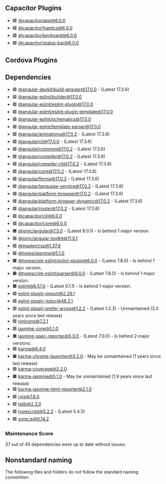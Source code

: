 ## Capacitor Plugins

- 🟩 [@capacitor/app@6.0.0](https://github.com/ionic-team/capacitor-plugins.git)
- 🟩 [@capacitor/haptics@6.0.0](https://github.com/ionic-team/capacitor-plugins.git)
- 🟩 [@capacitor/keyboard@6.0.0](https://github.com/ionic-team/capacitor-plugins.git)
- 🟩 [@capacitor/status-bar@6.0.0](https://github.com/ionic-team/capacitor-plugins.git)
## Cordova Plugins

## Dependencies

- 🟩 [@angular-devkit/build-angular@17.0.0](https://github.com/angular/angular-cli.git) - (Latest 17.3.6)
- 🟩 [@angular-eslint/builder@17.0.0](https://github.com/angular-eslint/angular-eslint.git)
- 🟩 [@angular-eslint/eslint-plugin@17.0.0](https://github.com/angular-eslint/angular-eslint.git)
- 🟩 [@angular-eslint/eslint-plugin-template@17.0.0](https://github.com/angular-eslint/angular-eslint.git)
- 🟩 [@angular-eslint/schematics@17.0.0](https://github.com/angular-eslint/angular-eslint.git)
- 🟩 [@angular-eslint/template-parser@17.0.0](https://github.com/angular-eslint/angular-eslint.git)
- 🟩 [@angular/animations@17.0.2](https://github.com/angular/angular.git) - (Latest 17.3.6)
- 🟩 [@angular/cli@17.0.0](https://github.com/angular/angular-cli.git) - (Latest 17.3.6)
- 🟩 [@angular/common@17.0.2](https://github.com/angular/angular.git) - (Latest 17.3.6)
- 🟩 [@angular/compiler@17.0.2](https://github.com/angular/angular.git) - (Latest 17.3.6)
- 🟩 [@angular/compiler-cli@17.0.2](https://github.com/angular/angular.git) - (Latest 17.3.6)
- 🟩 [@angular/core@17.0.2](https://github.com/angular/angular.git) - (Latest 17.3.6)
- 🟩 [@angular/forms@17.0.2](https://github.com/angular/angular.git) - (Latest 17.3.6)
- 🟩 [@angular/language-service@17.0.2](https://github.com/angular/angular.git) - (Latest 17.3.6)
- 🟩 [@angular/platform-browser@17.0.2](https://github.com/angular/angular.git) - (Latest 17.3.6)
- 🟩 [@angular/platform-browser-dynamic@17.0.2](https://github.com/angular/angular.git) - (Latest 17.3.6)
- 🟩 [@angular/router@17.0.2](https://github.com/angular/angular.git) - (Latest 17.3.6)
- 🟩 [@capacitor/cli@6.0.0](https://github.com/ionic-team/capacitor.git)
- 🟩 [@capacitor/core@6.0.0](https://github.com/ionic-team/capacitor.git)
- 🟧 [@ionic/angular@7.5.0](https://github.com/ionic-team/ionic-framework.git) - (Latest 8.0.1) - Is behind 1 major version.
- 🟩 [@ionic/angular-toolkit@11.0.1](https://github.com/ionic-team/angular-toolkit.git)
- 🟩 [@master/css@1.37.8](https://github.com/master-co/css.git)
- 🟩 [@types/jasmine@5.1.0](https://github.com/DefinitelyTyped/DefinitelyTyped.git)
- 🟧 [@typescript-eslint/eslint-plugin@6.0.0](https://github.com/typescript-eslint/typescript-eslint.git) - (Latest 7.8.0) - Is behind 1 major version.
- 🟧 [@typescript-eslint/parser@6.0.0](https://github.com/typescript-eslint/typescript-eslint.git) - (Latest 7.8.0) - Is behind 1 major version.
- 🟧 [eslint@8.57.0](https://github.com/eslint/eslint.git) - (Latest 9.1.1) - Is behind 1 major version.
- 🟩 [eslint-plugin-import@2.29.1](https://github.com/import-js/eslint-plugin-import.git)
- 🟩 [eslint-plugin-jsdoc@48.2.1](https://github.com/gajus/eslint-plugin-jsdoc.git)
- 🟥 [eslint-plugin-prefer-arrow@1.2.2](https://github.com/TristonJ/eslint-plugin-prefer-arrow.git) - (Latest 1.2.3) - Unmaintained (3.3 years since last release)
- 🟩 [ionicons@7.2.1](https://github.com/ionic-team/ionicons.git)
- 🟩 [jasmine-core@5.1.0](https://github.com/jasmine/jasmine.git)
- 🟧 [jasmine-spec-reporter@5.0.0](https://github.com/bcaudan/jasmine-spec-reporter.git) - (Latest 7.0.0) - Is behind 2 major versions.
- 🟩 [karma@6.4.0](https://github.com/karma-runner/karma.git)
- 🟧 [karma-chrome-launcher@3.2.0](https://github.com/karma-runner/karma-chrome-launcher.git) - May be unmaintained (1 years since last release)
- 🟩 [karma-coverage@2.2.0](https://github.com/karma-runner/karma-coverage.git)
- 🟧 [karma-jasmine@5.1.0](https://github.com/karma-runner/karma-jasmine.git) - May be unmaintained (1.9 years since last release)
- 🟩 [karma-jasmine-html-reporter@2.1.0](https://github.com/dfederm/karma-jasmine-html-reporter.git)
- 🟩 [rxjs@7.8.0](https://github.com/reactivex/rxjs.git)
- 🟩 [tslib@2.3.0](https://github.com/Microsoft/tslib.git)
- 🟩 [typescript@5.2.2](https://github.com/Microsoft/TypeScript.git) - (Latest 5.4.5)
- 🟩 [zone.js@0.14.2](https://github.com/angular/angular.git)
### Maintenance Score
37 out of 45 dependencies were up to date without issues.



## Nonstandard naming
The following files and folders do not follow the standard naming convention:

